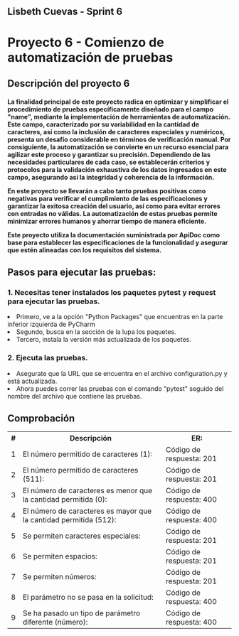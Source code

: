 <h2>Lisbeth Cuevas - Sprint 6 </h2>

<h1>Proyecto 6 - Comienzo de automatización de pruebas</h1>

<h2>Descripción del proyecto 6 </h2>

<h4>La finalidad principal de este proyecto radica en optimizar y simplificar el procedimiento de pruebas específicamente diseñado para el campo "name", mediante la implementación de herramientas de automatización. Este campo, caracterizado por su variabilidad en la cantidad de caracteres, así como la inclusión de caracteres especiales y numéricos, presenta un desafío considerable en términos de verificación manual. Por consiguiente, la automatización se convierte en un recurso esencial para agilizar este proceso y garantizar su precisión. Dependiendo de las necesidades particulares de cada caso, se establecerán criterios y protocolos para la validación exhaustiva de los datos ingresados en este campo, asegurando así la integridad y coherencia de la información. 

En este proyecto se llevarán a cabo tanto pruebas positivas como negativas para verificar el cumplimiento de las especificaciones y garantizar la exitosa creación del usuario, así como para evitar errores con entradas no válidas. La automatización de estas pruebas permite minimizar errores humanos y ahorrar tiempo de manera eficiente.

Este proyecto utiliza la documentación suministrada por ApiDoc como base para establecer las especificaciones de la funcionalidad y asegurar que estén alineadas con los requisitos del sistema.</h4>


<h2>Pasos para ejecutar las pruebas:</h2>

<h3>1. Necesitas tener instalados los paquetes pytest y request para ejecutar las pruebas.</h3>
<li> Primero, ve a la opción "Python Packages" que encuentras en la parte inferior izquierda de PyCharm </li>
<li> Segundo, busca en la sección de la lupa los paquetes. </li>
<li> Tercero, instala la versión más actualizada de los paquetes.</li>

<h3>2. Ejecuta las pruebas.</h3>
<li>Asegurate que la URL que se encuentra en el archivo configuration.py y está actualizada.</li>
<li>Ahora puedes correr las pruebas con el comando "pytest" seguido del nombre del archivo que contiene las pruebas.</li>


<h2>Comprobación</h2>

<table>

<tr>
<th> # </th> 
<th> Descripción </th>
<th> ER: </th>
</tr>

<tr>
<td>1</td>
<td> El número permitido de caracteres (1): </td>
<td> Código de respuesta: 201 </td>
</tr>

<tr>
<td>2</td>
<td> El número permitido de caracteres (511): </td>
<td> Código de respuesta: 201 </td>
</tr>

<tr>
<td>3</td>
<td> El número de caracteres es menor que la cantidad permitida (0): </td>
<td> Código de respuesta: 400 </td>
</tr>

<tr>
<td>4</td>
<td> El número de caracteres es mayor que la cantidad permitida (512): </td>
<td> Código de respuesta: 400 </td>
</tr>

<tr>
<td>5</td>
<td> Se permiten caracteres especiales: </td>
<td> Código de respuesta: 201 </td>
</tr>

<tr>
<td>6</td>
<td> Se permiten espacios: </td>
<td> Código de respuesta: 201 </td>
</tr>

<tr>
<td>7</td>
<td> Se permiten números: </td>
<td> Código de respuesta: 201 </td>
</tr>

<tr>
<td>8</td>
<td> El parámetro no se pasa en la solicitud: </td>
<td> Código de respuesta: 400 </td>
</tr>

<tr>
<td>9</td>
<td> Se ha pasado un tipo de parámetro diferente (número): </td>
<td> Código de respuesta: 400 </td>
</tr>

</table>

 

